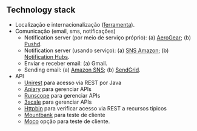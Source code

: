## Technology stack
- Localização e internacionalização ([ferramenta](https://formatjs.io/)).
- Comunicação (email, sms, notificações)
  - Notification server (por meio de serviço próprio): (a) [AeroGear](https://aerogear.org/); (b) [Pushd](https://github.com/rs/pushd).
  - Notification server (usando serviço): (a) [SNS Amazon](https://aws.amazon.com/sns/); (b) [Notification Hubs](https://azure.microsoft.com/en-us/services/notification-hubs/).
  - Enviar e receber email: (a) Gmail.
  - Sending email: (a) [Amazon SNS](https://aws.amazon.com/sns/); (b) [SendGrid](https://sendgrid.com/).
- API
  - [Unirest](http://unirest.io/java.html) para acesso via REST por Java
  - [Apiary](https://apiary.io/) para gerenciar APIs
  - [Runscope](https://www.runscope.com/) para gerenciar APIs
  - [3scale](https://www.3scale.net/) para gerenciar APIs
  - [Httpbin](http://httpbin.org/) para verificar acesso via REST a recursos típicos
  - [Mountbank](http://www.mbtest.org/) para teste de cliente
  - [Moco](https://github.com/dreamhead/moco) opção para teste de cliente.
 
